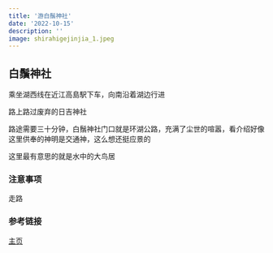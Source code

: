 ```yaml
---
title: '游白鬚神社'
date: '2022-10-15'
description: ''
image: shirahigejinjia_1.jpeg
---
```


## 白鬚神社
乘坐湖西线在近江高島駅下车，向南沿着湖边行进

路上路过废弃的日吉神社

路途需要三十分钟，白鬚神社门口就是环湖公路，充满了尘世的喧嚣，看介绍好像这里供奉的神明是交通神，这么想还挺应景的

这里最有意思的就是水中的大鸟居

### 注意事项
走路

### 参考链接
[主页](http://shirahigejinja.com)

